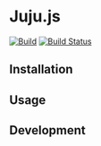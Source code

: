 Juju.js
========================================

[![Build](https://img.shields.io/travis-ci/ChrisMacNaughton/juju.js/master.svg)](https://travis-ci.org/ChrisMacNaughton/juju.js)
[![Build Status](https://saucelabs.com/browser-matrix/jujujs.svg)](https://saucelabs.com/u/jujujs)

## Installation

## Usage

## Development
